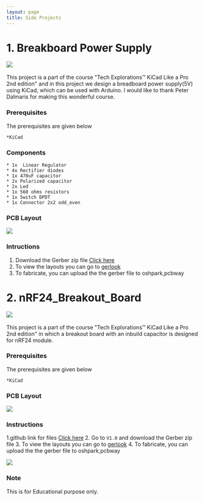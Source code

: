 ```yaml
---
layout: page
title: Side Projects
---
```


# 1. Breakboard Power Supply

 <img src="{{ 'images/gif.gif' | relative_url }}" />
 <br> <br>
This project is a part of the course "Tech Explorations™ KiCad Like a Pro 2nd edition" and in this project we design a 
breadboard power supply(5V) using KiCad, which can be used with Arduino. I would like to thank Peter Dalmaris for making this wonderful course.

### Prerequisites
The prerequisites are given below
```
*KiCad
```
### Components
```
* 1x  Linear Regulator
* 4x Rectifier diodes
* 1x 470uF capacitor
* 2x Polarized capacitor
* 2x Led 
* 1x 560 ohms resistors 
* 1x Switch DPDT 
* 1x Connector 2x2 odd_even 
```

### PCB Layout
 <img src="{{ 'images/11.png' | relative_url }}" />
 
###  Intructions 
  1. Download the Gerber zip file [Click here](https://github.com/PVSSLR/Breadboard_Power_Supply)
  2. To view the layouts you can go to [gerlook](http://gerblook.org/)
  3. To fabricate, you can upload the the gerber file to oshpark,pcbway
  
# 2. nRF24_Breakout_Board
 <img src="{{ 'images/3.gif' | relative_url }}" />
  <br> <br>
This project is a part of the course "Tech Explorations™ KiCad Like a Pro 2nd edition" in which a breakout board with an inbuild capacitor is designed for nRF24 module. 

### Prerequisites
The prerequisites are given below
```
*KiCad
```
### PCB Layout
 <img src="{{ 'images/2.png' | relative_url }}" />
 
###  Instructions
  1.github link for files [Click here](https://github.com/PVSSLR/nRF24_Breakout_Board)
  2. Go to ``V1.0`` and download the Gerber zip file
  3. To view the layouts you can go to [gerlook](http://gerblook.org/)
  4. To fabricate, you can upload the the gerber file to oshpark,pcbway
  
  <img src="{{ 'images/1.png' | relative_url }}" />

### Note 
This is for Educational purpose only.
